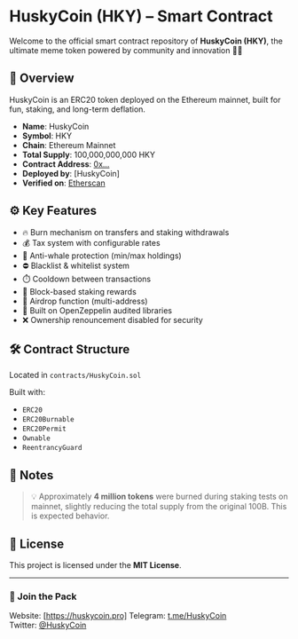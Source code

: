 # HuskyCoin (HKY) – Smart Contract

Welcome to the official smart contract repository of **HuskyCoin (HKY)**, the ultimate meme token powered by community and innovation 🐶🚀

## 📜 Overview

HuskyCoin is an ERC20 token deployed on the Ethereum mainnet, built for fun, staking, and long-term deflation.

- **Name**: HuskyCoin  
- **Symbol**: HKY  
- **Chain**: Ethereum Mainnet  
- **Total Supply**: 100,000,000,000 HKY  
- **Contract Address**: [0x...](https://etherscan.io/token/0x60CB4b6063BF77D2BcFB4F489A27393667b358af)  
- **Deployed by**: [HuskyCoin]  
- **Verified on**: [Etherscan](https://etherscan.io/token/0x60CB4b6063BF77D2BcFB4F489A27393667b358af)

## ⚙️ Key Features

- 🔥 Burn mechanism on transfers and staking withdrawals
- 💰 Tax system with configurable rates
- 🐋 Anti-whale protection (min/max holdings)
- ⛔ Blacklist & whitelist system
- ⏱️ Cooldown between transactions
- 🧱 Block-based staking rewards
- 🎁 Airdrop function (multi-address)
- 🧠 Built on OpenZeppelin audited libraries
- ❌ Ownership renouncement disabled for security

## 🛠 Contract Structure

Located in `contracts/HuskyCoin.sol`

Built with:
- `ERC20`
- `ERC20Burnable`
- `ERC20Permit`
- `Ownable`
- `ReentrancyGuard`

## 🧪 Notes

> 💡 Approximately **4 million tokens** were burned during staking tests on mainnet, slightly reducing the total supply from the original 100B. This is expected behavior.

## 📄 License

This project is licensed under the **MIT License**.

---

### 🚀 Join the Pack

Website: [https://huskycoin.pro] 
Telegram: [t.me/HuskyCoin](https://t.me/huskyc)  
Twitter: [@HuskyCoin](https://twitter.com/_HuskyCoin)
